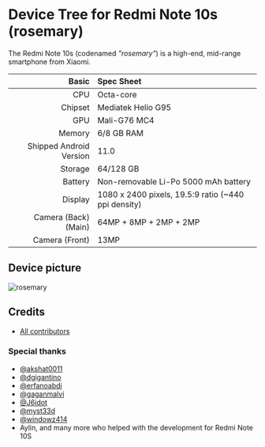 # Device Tree for Redmi Note 10s (rosemary)

The Redmi Note 10s (codenamed _"rosemary"_) is a high-end, mid-range smartphone from Xiaomi.


| Basic                   | Spec Sheet                                                                                                                     |
| -----------------------:|:------------------------------------------------------------------------------------------------------------------------------ |
| CPU                     | Octa-core                                                                                                                      |
| Chipset                 | Mediatek Helio G95                                                                                                            |
| GPU                     | Mali-G76 MC4                                                                                                                   |
| Memory                  | 6/8 GB RAM                                                                                                                     |
| Shipped Android Version | 11.0                                                                                                                           |
| Storage                 | 64/128 GB                                                                                                              |
| Battery                 | Non-removable Li-Po 5000 mAh battery                                                                                           |
| Display                 | 1080 x 2400 pixels, 19.5:9 ratio (~440 ppi density)                                                                            |
| Camera (Back)(Main)     | 64MP + 8MP + 2MP + 2MP                                                                                |
| Camera (Front)          | 13MP                                                                                                     |

## Device picture
![rosemary](https://i01.appmifile.com/webfile/globalimg/Anna/rn10s_Blue.png)

## Credits

* [All contributors](https://github.com/windowz414/android_device_redmi_rosemary/graphs/contributors)

### Special thanks

* [@akshat0011](https://github.com/akshat0011)
* [@dgigantino](https://github.com/dgigantino)
* [@erfanoabdi](https://github.com/erfanoabdi)
* [@gaganmalvi](https://github.com/gaganmalvi)
* [@J6idot](https://github.com/J6idot)
* [@myst33d](https://github.com/notmyst33d)
* [@windowz414](https://github.com/windowz414)
* Aylin, and many more who helped with the development for Redmi Note 10S
